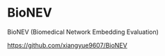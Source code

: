 # BioNEV
 BioNEV (Biomedical Network Embedding Evaluation)
 
 https://github.com/xiangyue9607/BioNEV
